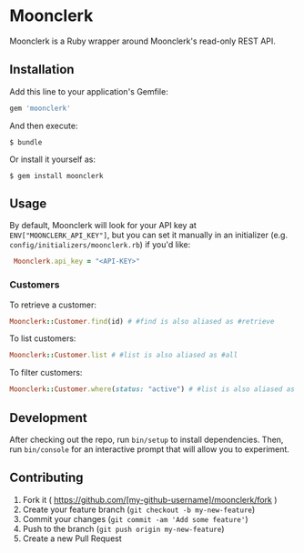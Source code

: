 # Moonclerk

Moonclerk is a Ruby wrapper around Moonclerk's read-only REST API. 

## Installation

Add this line to your application's Gemfile:

```ruby
gem 'moonclerk'
```

And then execute:

    $ bundle

Or install it yourself as:

    $ gem install moonclerk

## Usage

By default, Moonclerk will look for your API key at `ENV["MOONCLERK_API_KEY"]`, but you can set it manually in an initializer (e.g. `config/initializers/moonclerk.rb`) if you'd like:

```ruby
 Moonclerk.api_key = "<API-KEY>"
```

### Customers

To retrieve a customer:

```ruby
Moonclerk::Customer.find(id) # #find is also aliased as #retrieve
```

To list customers:

```ruby
Moonclerk::Customer.list # #list is also aliased as #all
```

To filter customers:

```ruby
Moonclerk::Customer.where(status: "active") # #list is also aliased as #all
```

## Development

After checking out the repo, run `bin/setup` to install dependencies. Then, run `bin/console` for an interactive prompt that will allow you to experiment.

## Contributing

1. Fork it ( https://github.com/[my-github-username]/moonclerk/fork )
2. Create your feature branch (`git checkout -b my-new-feature`)
3. Commit your changes (`git commit -am 'Add some feature'`)
4. Push to the branch (`git push origin my-new-feature`)
5. Create a new Pull Request
